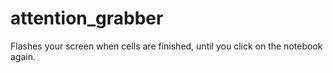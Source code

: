 # attention_grabber

Flashes your screen when cells are finished, until you click on the notebook again.
